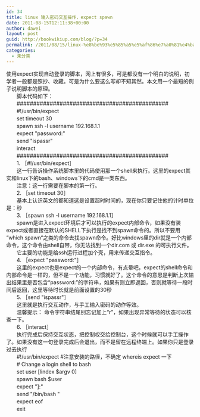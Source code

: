 ```yaml
---
id: 34
title: linux 输入密码交互操作，expect spawn
date: 2011-08-15T12:11:38+00:00
author: dawei
layout: post
guid: http://bookwikiup.com/blog/?p=34
permalink: /2011/08/15/linux-%e8%be%93%e5%85%a5%e5%af%86%e7%a0%81%e4%ba%a4%e4%ba%92%e6%93%8d%e4%bd%9c%ef%bc%8cexpect-spawn/
categories:
  - 未分类
---
```

使用expect实现自动登录的脚本，网上有很多，可是都没有一个明白的说明，初学者一般都是照抄、收藏。可是为什么要这么写却不知其然。本文用一个最短的例子说明脚本的原理。  
　　脚本代码如下：  
　　##############################################  
　　#!/usr/bin/expect  
　　set timeout 30  
　　spawn ssh -l username 192.168.1.1  
　　expect "password:"  
　　send "ispassr"  
　　interact  
　　##############################################  
　　1. ［#!/usr/bin/expect］  
　　这一行告诉操作系统脚本里的代码使用那一个shell来执行。这里的expect其实和linux下的bash、windows下的cmd是一类东西。  
　　注意：这一行需要在脚本的第一行。  
　　2. ［set timeout 30］  
　　基本上认识英文的都知道这是设置超时时间的，现在你只要记住他的计时单位是：秒  
　　3. ［spawn ssh -l username 192.168.1.1］  
　　spawn是进入expect环境后才可以执行的expect内部命令，如果没有装expect或者直接在默认的SHELL下执行是找不到spawn命令的。所以不要用 “which spawn“之类的命令去找spawn命令。好比windows里的dir就是一个内部命令，这个命令由shell自带，你无法找到一个dir.com 或 dir.exe 的可执行文件。  
　　它主要的功能是给ssh运行进程加个壳，用来传递交互指令。  
　　4. ［expect "password:"］  
　　这里的expect也是expect的一个内部命令，有点晕吧，expect的shell命令和内部命令是一样的，但不是一个功能，习惯就好了。这个命令的意思是判断上次输出结果里是否包含“password:”的字符串，如果有则立即返回，否则就等待一段时间后返回，这里等待时长就是前面设置的30秒  
　　5. ［send "ispassr"］  
　　这里就是执行交互动作，与手工输入密码的动作等效。  
　　温馨提示： 命令字符串结尾别忘记加上“r”，如果出现异常等待的状态可以核查一下。  
　　6. ［interact］  
　　执行完成后保持交互状态，把控制权交给控制台，这个时候就可以手工操作了。如果没有这一句登录完成后会退出，而不是留在远程终端上。如果你只是登录过去执行  
　　#!/usr/bin/expect #注意安装的路径，不确定 whereis expect 一下  
　　# Change a login shell to bash  
　　set user [lindex $argv 0]  
　　spawn bash $user  
　　expect "]:"  
　　send "/bin/bash "  
　　expect eof  
　　exit